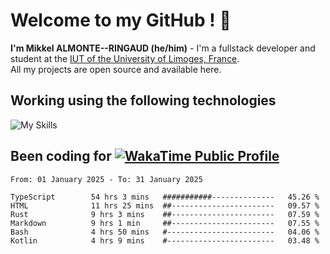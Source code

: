 # Welcome to my GitHub ! 🌃

**I'm Mikkel ALMONTE--RINGAUD (he/him)** - I'm a fullstack developer and student at the [IUT of the University of Limoges, France](https://iut.unilim.fr). \
All my projects are open source and available here.

## Working using the following technologies

![My Skills](https://skillicons.dev/icons?i=solidjs,pnpm,nodejs,ts,js,vercel,netlify,html,css,rust,astro,git,vue,md,electron,figma,github,bash,bun,cloudflare,py,tailwind,nginx,npm,tauri,vite,zig,yarn,windicss,dart,flutter,kotlin&theme=dark)

## Been coding for [![WakaTime Public Profile](https://wakatime.com/badge/user/0839e595-e07a-435c-8d59-ed95f2a3d6dd.svg?style=flat-square)](https://wakatime.com/@0839e595-e07a-435c-8d59-ed95f2a3d6dd)

<!--START_SECTION:waka-->

```plain
From: 01 January 2025 - To: 31 January 2025

TypeScript        54 hrs 3 mins   ###########--------------   45.26 %
HTML              11 hrs 25 mins  ##-----------------------   09.57 %
Rust              9 hrs 3 mins    ##-----------------------   07.59 %
Markdown          9 hrs 1 min     ##-----------------------   07.55 %
Bash              4 hrs 50 mins   #------------------------   04.06 %
Kotlin            4 hrs 9 mins    #------------------------   03.48 %
```

<!--END_SECTION:waka-->
